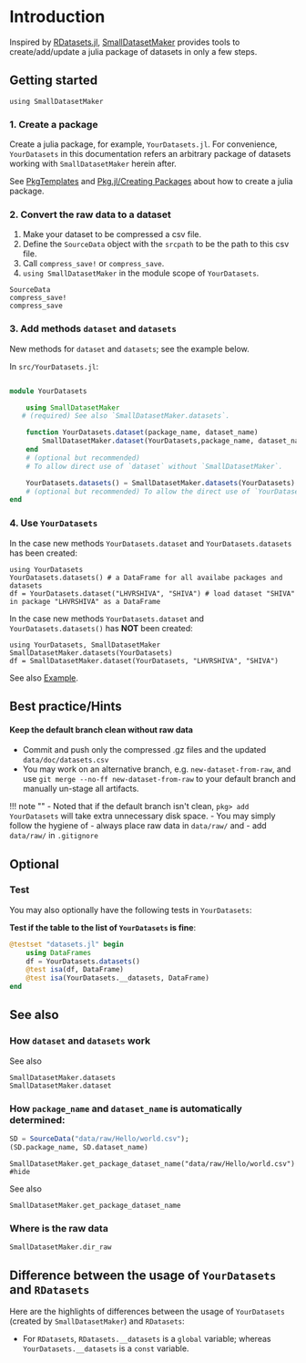# Introduction

Inspired by [RDatasets.jl](https://github.com/JuliaStats/RDatasets.jl), [SmallDatasetMaker](https://github.com/okatsn/SmallDatasetMaker.jl) provides tools to create/add/update a julia package of datasets in only a few steps.


## Getting started

```@setup thispage
using SmallDatasetMaker
```

### 1. Create a package
Create a julia package, for example, `YourDatasets.jl`. For convenience, `YourDatasets` in this documentation refers an arbitrary package of datasets working with `SmallDatasetMaker` herein after.

See [PkgTemplates](https://github.com/JuliaCI/PkgTemplates.jl) and [Pkg.jl/Creating Packages](https://pkgdocs.julialang.org/v1/creating-packages/) about how to create a julia package.

### 2. Convert the raw data to a dataset

1. Make your dataset to be compressed a csv file.
2. Define the `SourceData` object with the `srcpath` to be the path to this csv file.
3. Call `compress_save!` or `compress_save`.
4. `using SmallDatasetMaker` in the module scope of `YourDatasets`.

```@docs
SourceData
compress_save!
compress_save
```

### 3. Add methods `dataset` and `datasets`
New methods for `dataset` and `datasets`; see the example below.

In `src/YourDatasets.jl`:
```julia

module YourDatasets

    using SmallDatasetMaker
   # (required) See also `SmallDatasetMaker.datasets`.

    function YourDatasets.dataset(package_name, dataset_name)
        SmallDatasetMaker.dataset(YourDatasets,package_name, dataset_name)
    end 
    # (optional but recommended) 
    # To allow direct use of `dataset` without `SmallDatasetMaker`.

    YourDatasets.datasets() = SmallDatasetMaker.datasets(YourDatasets) 
    # (optional but recommended) To allow the direct use of `YourDatasets.datasets()`
end

```

### 4. Use `YourDatasets`

In the case new methods `YourDatasets.dataset` and `YourDatasets.datasets` has been created:
```julia-repl
using YourDatasets
YourDatasets.datasets() # a DataFrame for all availabe packages and datasets
df = YourDatasets.dataset("LHVRSHIVA", "SHIVA") # load dataset "SHIVA" in package "LHVRSHIVA" as a DataFrame
```

In the case new methods `YourDatasets.dataset` and `YourDatasets.datasets()` has **NOT** been created:
```julia-repl
using YourDatasets, SmallDatasetMaker
SmallDatasetMaker.datasets(YourDatasets)
df = SmallDatasetMaker.dataset(YourDatasets, "LHVRSHIVA", "SHIVA")
```

See also [Example](@ref).

## Best practice/Hints

#### Keep the default branch clean without raw data
- Commit and push only the compressed .gz files and the updated `data/doc/datasets.csv`
- You may work on an alternative branch, e.g. `new-dataset-from-raw`, and use `git merge --no-ff new-dataset-from-raw` to your default branch and manually un-stage all artifacts.

!!! note ""
    - Noted that if the default branch isn't clean, `pkg> add YourDatasets` will take extra unnecessary disk space.
    - You may simply follow the hygiene of 
      - always place raw data in `data/raw/` and 
      - add `data/raw/` in `.gitignore`


## Optional
### Test
You may also optionally have the following tests in `YourDatasets`:

**Test if the table to the list of `YourDatasets` is fine**:
```julia
@testset "datasets.jl" begin
    using DataFrames
    df = YourDatasets.datasets()
    @test isa(df, DataFrame)
    @test isa(YourDatasets.__datasets, DataFrame)
end

```

## See also
### How `dataset` and `datasets` work

See also
```@docs
SmallDatasetMaker.datasets
SmallDatasetMaker.dataset
```

### How `package_name` and `dataset_name` is automatically determined:
```julia
SD = SourceData("data/raw/Hello/world.csv");
(SD.package_name, SD.dataset_name)
```
```@example thispage
SmallDatasetMaker.get_package_dataset_name("data/raw/Hello/world.csv") #hide
```


See also
```@docs
SmallDatasetMaker.get_package_dataset_name
```


### Where is the raw data
```@docs
SmallDatasetMaker.dir_raw
```

## Difference between the usage of `YourDatasets` and `RDatasets`
Here are the highlights of differences between the usage of `YourDatasets` (created by `SmallDatasetMaker`) and `RDatasets`:
- For `RDatasets`, `RDatasets.__datasets` is a `global` variable; whereas `YourDatasets.__datasets` is a `const` variable.
